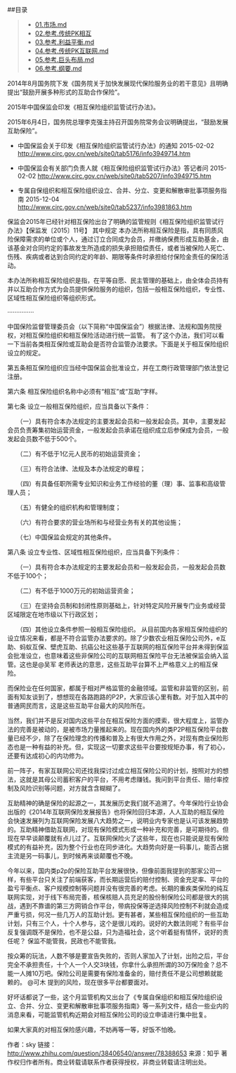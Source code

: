 ##目录
>* [01.市场.md](00.政策与环境/01.市场.md)
>* [02.参考.传统PK相互](00.政策与环境/02.参考.传统PK相互)
>* [03.参考.利益平衡.md](00.政策与环境/03.参考.利益平衡.md)
>* [04.参考.传统PK互联网.md](00.政策与环境/04.参考.传统PK互联网.md)
>* [05.参考.巨头布局.md](00.政策与环境/05.参考.巨头布局.md)
>* [06.参考.纲要.md](00.政策与环境/06.参考.纲要.md)

2014年8月国务院下发《国务院关于加快发展现代保险服务业的若干意见》且明确提出“鼓励开展多种形式的互助合作保险”。

2015年中国保监会印发《相互保险组织监管试行办法》。

2015年6月4日，国务院总理李克强主持召开国务院常务会议明确提出，“鼓励发展互助保险”。



- 中国保监会关于印发《相互保险组织监管试行办法》的通知 2015-02-02
http://www.circ.gov.cn/web/site0/tab5176/info3949714.htm

- 中国保监会有关部门负责人就《相互保险组织监管试行办法》答记者问 2015-02-02
http://www.circ.gov.cn/web/site0/tab5207/info3949715.htm


- 专属自保组织和相互保险组织设立、合并、分立、变更和解散审批事项服务指南 2015-12-04
http://www.circ.gov.cn/web/site0/tab5237/info3981863.htm




保监会2015年已经针对相互保险出台了明确的监管规则《相互保险组织监管试行办法》【保监发〔2015〕11号】
其中规定
本办法所称相互保险是指，具有同质风险保障需求的单位或个人，通过订立合同成为会员，并缴纳保费形成互助基金，由该基金对合同约定的事故发生所造成的损失承担赔偿责任，或者当被保险人死亡、伤残、疾病或者达到合同约定的年龄、期限等条件时承担给付保险金责任的保险活动。

本办法所称相互保险组织是指，在平等自愿、民主管理的基础上，由全体会员持有并以互助合作方式为会员提供保险服务的组织，包括一般相互保险组织，专业性、区域性相互保险组织等组织形式。

···············

中国保险监督管理委员会（以下简称“中国保监会”）根据法律、法规和国务院授权，对相互保险组织和相互保险活动进行统一监管。
有了这个办法，我们可以看一下当前各类相互保险或互助会是否符合监管办法要求。下面是关于相互保险组织设立的规定。

第五条相互保险组织应当经中国保监会批准设立，并在工商行政管理部门依法登记注册。

第六条 相互保险组织名称中必须有“相互”或“互助”字样。

第七条 设立一般相互保险组织，应当具备以下条件：

　　（一）具有符合本办法规定的主要发起会员和一般发起会员。其中，主要发起会员负责筹集初始运营资金，一般发起会员承诺在组织成立后参保成为会员，一般发起会员数不低于500个。

　　（二）有不低于1亿元人民币的初始运营资金；

　　（三）有符合法律、法规及本办法规定的章程；

　　（四）有具备任职所需专业知识和业务工作经验的董（理）事、监事和高级管理人员；

　　（五）有健全的组织机构和管理制度；

　　（六）有符合要求的营业场所和与经营业务有关的其他设施；

　　（七）中国保监会规定的其他条件。

第八条 设立专业性、区域性相互保险组织，应当具备下列条件：

　　（一）具有符合本办法规定的主要发起会员和一般发起会员，一般发起会员数不低于100个；

　　（二）有不低于1000万元的初始运营资金；

　　（三）在坚持会员制和封闭性原则基础上，针对特定风险开展专门业务或经营区域限定在地市级以下行政区划；

　　（四）其他设立条件参照一般相互保险组织。
从目前国内各家相互保险组织的设立情况来看，都是不符合监管办法要求的。除了少数农业相互保险公司外，e互助、蚂蚁互保、壁虎互助、抗癌公社这些基于互联网的相互保险平台并未得到保监会批准设立，也意味着这些非保险公司的互联网相互保险平台无法被保监会纳入监管。这也是@吴军 老师表达的意思，这些互助平台算不上严格意义上的相互保险。

而保险业在任何国家，都属于相对严格监管的金融领域。监管和非监管的区别，前面有知友谈到了，想想现在各路跑路的P2P，大家应该心里有数。对于加入其中的普通网民而言，这是这些互助平台最大的风险所在。

当然，我们并不是反对国内这些平台在相互保险方面的摸索，很大程度上，监管办法的完善是被动的，是被市场力量推起来的。现在国内外的类P2P相互保险平台数量已经不少，除了在保险理念的传播和普及上有很大作用之外，对现有商业保险形态也是一种有益的补充。但，实现这一切要求这些平台要按规矩办事，有了初心，还要有达成初心的内功修为。

前一阵子，有家互联网公司还找我探讨过成立相互保险公司的计划，按照对方的想法，这就是其母公司蓄积客户的平台，不用考虑赚钱。我问到平台责任、赔付率控制及风险识别等问题，对方就含含糊糊了。




互助精神的确是保险的起源之一，其发展历史我们就不追溯了。今年保险行业协会出版的《2014年互联网保险发展报告》也将保险回归本源，人人互助的相互保险会快速发展列为互联网保险发展八大趋势之一，说明业内专家也是认可该发展趋势的。互助精神借助互联网，对现有保险模式形成一种补充和完善，是可期待的。但现在早早谈颠覆就有点儿过了。互联网保险火了这些年，现在也只能说是现有保险模式的有益补充，因为整个行业也在同步进化。大趋势向好是一码事儿，能否占据主流是另一码事儿，到时候再来谈颠覆也不晚。

今年以来，国内类p2p的保险互助平台发展很快，但像前面我提到的那家公司一样，有些平台只关注了前端获客，而长期运营后的赔付控制、资金充足率、平台的盈亏平衡点、客户规模控制等问题并没有很完善的考虑。长期的重疾类保险的纯互联网实现，对于线下布局完善，核保核赔人员充足的股份制保险公司都是很大的挑战，遇到不靠谱的第三方网销合作平台，带病投保等逆选择风险控制不利就会造成严重亏损，何况一些几万人的互助计划。更有甚者，某些相互保险组织的一些互助计划，只有三个人，十个人参与，这个是很儿戏的。说好的大数法则呢？有些平台反复强调既不是保险，也不是公益，只为造福社会，这个听着挺有情怀，说好的责任呢？
保监不能管我，民政也不能管我。



按众筹的玩法，人数不够是要宣告失败的，否则人家加入了计划，出险之后，平台完全不承担责任，十个人一个人交3块钱，你拿什么承担所谓的30万保险金？总不能一人摊10万吧。保险公司是需要有保险准备金的，赔付责任不是公司想赖就能赖的。 @可木 提到的风险，现在很多平台都要面对。

好坏话都说了一些，这个月监管机构又出台了《专属自保组织和相互保险组织设立、合并、分立、变更和解散审批事项服务指南》等一系列文件，结合一些业内的消息来看，可能监管机构近期会对相互保险公司的设立申请进行集中批复。

如果大家真的对相互保险感兴趣，不妨再等一等，好饭不怕晚。

作者：sky
链接：http://www.zhihu.com/question/38406540/answer/78388653
来源：知乎
著作权归作者所有。商业转载请联系作者获得授权，非商业转载请注明出处。
